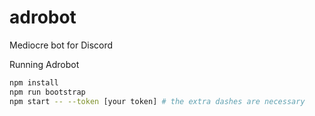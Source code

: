 # adrobot
Mediocre bot for Discord

Running Adrobot

```bash
npm install
npm run bootstrap
npm start -- --token [your token] # the extra dashes are necessary
```
